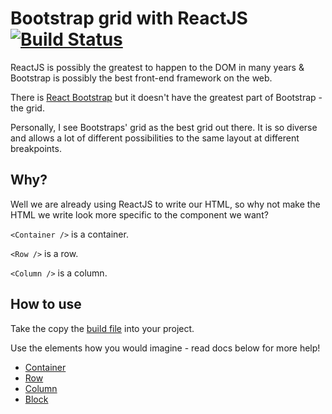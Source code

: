 # Bootstrap grid with ReactJS [![Build Status](https://travis-ci.org/iamphill/ReactGrid.svg?branch=master)](https://travis-ci.org/iamphill/ReactGrid)

ReactJS is possibly the greatest to happen to the DOM in many years & Bootstrap is possibly the best front-end framework on the web.

There is [React Bootstrap](http://react-bootstrap.github.io/) but it doesn't have the greatest part of Bootstrap - the grid.

Personally, I see Bootstraps' grid as the best grid out there. It is so diverse and allows a lot of different possibilities to the same layout at different breakpoints.

## Why?

Well we are already using ReactJS to write our HTML, so why not make the HTML we write look more specific to the component we want?

`<Container />` is a container.

`<Row />` is a row.

`<Column />` is a column.

## How to use

Take the copy the [build file](dist/build.js) into your project.

Use the elements how you would imagine - read docs below for more help!

- [Container](docs/container.md)
- [Row](docs/row.md)
- [Column](docs/column.md)
- [Block](docs/block.md)
